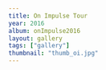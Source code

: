 ```yaml
---
title: On Impulse Tour
year: 2016
album: onImpulse2016
layout: gallery
tags: ["gallery"]
thumbnail: "thumb_oi.jpg"
---
```

